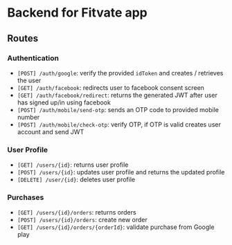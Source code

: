 # Backend for Fitvate app

## Routes

### Authentication

- `[POST] /auth/google`: verify the provided `idToken` and creates / retrieves the user
- `[GET] /auth/facebook`: redirects user to facebook consent screen
- `[GET] /auth/facebook/redirect`: returns the generated JWT after user has signed up/in using facebook
- `[POST] /auth/mobile/send-otp`: sends an OTP code to provided mobile number
- `[POST] /auth/mobile/check-otp`: verify OTP, if OTP is valid creates user account and send JWT

### User Profile

- `[GET] /users/{id}`: returns user profile
- `[POST] /users/{id}`: updates user profile and returns the updated profile
- `[DELETE] /user/{id}`: deletes user profile

### Purchases

- `[GET] /users/{id}/orders`: returns orders
- `[POST] /users/{id}/orders`: create new order
- `[GET] /users/{id}/orders/{orderId}`: validate purchase from Google play
